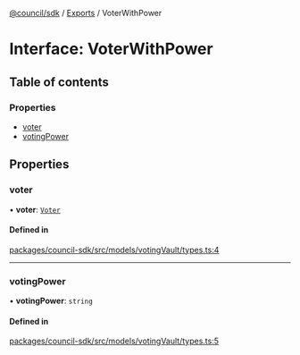 [@council/sdk](../README.md) / [Exports](../modules.md) / VoterWithPower

# Interface: VoterWithPower

## Table of contents

### Properties

- [voter](VoterWithPower.md#voter)
- [votingPower](VoterWithPower.md#votingpower)

## Properties

### voter

• **voter**: [`Voter`](../classes/Voter.md)

#### Defined in

[packages/council-sdk/src/models/votingVault/types.ts:4](https://github.com/delvtech/council-monorepo/blob/c29492c/packages/council-sdk/src/models/votingVault/types.ts#L4)

___

### votingPower

• **votingPower**: `string`

#### Defined in

[packages/council-sdk/src/models/votingVault/types.ts:5](https://github.com/delvtech/council-monorepo/blob/c29492c/packages/council-sdk/src/models/votingVault/types.ts#L5)
